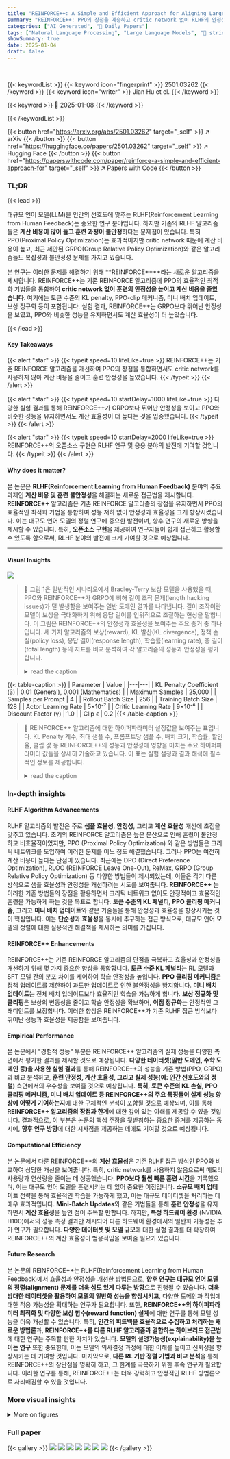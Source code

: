 ```yaml
---
title: "REINFORCE++: A Simple and Efficient Approach for Aligning Large Language Models"
summary: "REINFORCE++: PPO의 장점을 계승하고 critic network 없이 RLHF의 안정성과 효율성을 높인 간편한 알고리즘"
categories: ["AI Generated", "🤗 Daily Papers"]
tags: ["Natural Language Processing", "Large Language Models", "🏢 string",]
showSummary: true
date: 2025-01-04
draft: false
---
```


<br>

{{< keywordList >}}
{{< keyword icon="fingerprint" >}} 2501.03262 {{< /keyword >}}
{{< keyword icon="writer" >}} Jian Hu et el. {{< /keyword >}}
 
{{< keyword >}} 🤗 2025-01-08 {{< /keyword >}}
 
{{< /keywordList >}}

{{< button href="https://arxiv.org/abs/2501.03262" target="_self" >}}
↗ arXiv
{{< /button >}}
{{< button href="https://huggingface.co/papers/2501.03262" target="_self" >}}
↗ Hugging Face
{{< /button >}}
{{< button href="https://paperswithcode.com/paper/reinforce-a-simple-and-efficient-approach-for" target="_self" >}}
↗ Papers with Code
{{< /button >}}




### TL;DR


{{< lead >}}

대규모 언어 모델(LLM)을 인간의 선호도에 맞추는 RLHF(Reinforcement Learning from Human Feedback)는 중요한 연구 분야입니다.  하지만 기존의 RLHF 알고리즘들은 **계산 비용이 많이 들고 훈련 과정이 불안정**하다는 문제점이 있습니다. 특히 PPO(Proximal Policy Optimization)는 효과적이지만 critic network 때문에 계산 비용이 높고, 최근 제안된 GRPO(Group Relative Policy Optimization)와 같은 알고리즘들도 복잡성과 불안정성 문제를 가지고 있습니다.

본 연구는 이러한 문제를 해결하기 위해 **REINFORCE++**라는 새로운 알고리즘을 제시합니다. REINFORCE++는 기존 REINFORCE 알고리즘에 PPO의 효율적인 최적화 기법들을 통합하여 **critic network 없이**  **훈련의 안정성을 높이고 계산 비용을 줄였습니다**.  여기에는 토큰 수준의 KL penalty, PPO-clip 메커니즘, 미니 배치 업데이트, 보상 정규화 등이 포함됩니다.  실험 결과, REINFORCE++는 GRPO보다 뛰어난 안정성을 보였고, PPO와 비슷한 성능을 유지하면서도 계산 효율성이 더 높았습니다.

{{< /lead >}}


#### Key Takeaways

{{< alert "star" >}}
{{< typeit speed=10 lifeLike=true >}} REINFORCE++는 기존 REINFORCE 알고리즘을 개선하여 PPO의 장점을 통합하면서도 critic network를 사용하지 않아 계산 비용을 줄이고 훈련 안정성을 높였습니다. {{< /typeit >}}
{{< /alert >}}

{{< alert "star" >}}
{{< typeit speed=10 startDelay=1000 lifeLike=true >}} 다양한 실험 결과를 통해 REINFORCE++가 GRPO보다 뛰어난 안정성을 보이고 PPO와 비슷한 성능을 유지하면서도 계산 효율성이 더 높다는 것을 입증했습니다. {{< /typeit >}}
{{< /alert >}}

{{< alert "star" >}}
{{< typeit speed=10 startDelay=2000 lifeLike=true >}} REINFORCE++의 오픈소스 구현은 RLHF 연구 및 응용 분야의 발전에 기여할 것입니다. {{< /typeit >}}
{{< /alert >}}

#### Why does it matter?
본 논문은 **RLHF(Reinforcement Learning from Human Feedback)** 분야의 주요 과제인 **계산 비용 및 훈련 불안정성**을 해결하는 새로운 접근법을 제시합니다.  **REINFORCE++** 알고리즘은 기존 REINFORCE 알고리즘의 장점을 유지하면서 PPO의 효율적인 최적화 기법을 통합하여 성능 저하 없이 안정성과 효율성을 크게 향상시켰습니다.  이는 대규모 언어 모델의 정렬 연구에 중요한 발전이며, 향후 연구의 새로운 방향을 제시할 수 있습니다. 특히, **오픈소스 구현**을 제공하여 연구자들이 쉽게 접근하고 활용할 수 있도록 함으로써,  RLHF 분야의 발전에 크게 기여할 것으로 예상됩니다.

------
#### Visual Insights



![](https://arxiv.org/html/2501.03262/extracted/6110288/imgs/llama3.png)

> 🔼 그림 1은 일반적인 시나리오에서 Bradley-Terry 보상 모델을 사용했을 때, PPO와 REINFORCE++가 GRPO에 비해 길이 조작 문제(length hacking issues)가 덜 발생함을 보여주는 일반 도메인 결과를 나타냅니다.  길이 조작이란 모델이 보상을 극대화하기 위해 응답 길이를 인위적으로 조절하는 현상을 말합니다. 이 그림은 REINFORCE++의 안정성과 효율성을 보여주는 주요 증거 중 하나입니다.  세 가지 알고리즘의 보상(reward), KL 발산(KL divergence), 정책 손실(policy loss), 응답 길이(response length), 학습률(learning rate), 총 길이(total length) 등의 지표를 비교 분석하여 각 알고리즘의 성능과 안정성을 평가합니다.
> <details>
> <summary>read the caption</summary>
> Figure 1: General domain results show that PPO and REINFORCE++ have smaller length hacking issues compared to GRPO in general scenarios with Bradley-Terry Reward Models.
> </details>





{{< table-caption >}}
| Parameter | Value |
|---|---| 
| KL Penalty Coefficient (β) | 0.01 (General), 0.001 (Mathematics) |
| Maximum Samples | 25,000 |
| Samples per Prompt | 4 |
| Rollout Batch Size | 256 |
| Training Batch Size | 128 |
| Actor Learning Rate | 5×10⁻⁷ |
| Critic Learning Rate | 9×10⁻⁶ |
| Discount Factor (γ) | 1.0 |
| Clip ϵ | 0.2 |{{< /table-caption >}}

> 🔼 REINFORCE++ 알고리즘에 대한 하이퍼파라미터 설정값을 보여주는 표입니다.  KL Penalty 계수, 최대 샘플 수, 프롬프트당 샘플 수, 배치 크기, 학습률, 할인율, 클립 값 등 REINFORCE++의 성능과 안정성에 영향을 미치는 주요 하이퍼파라미터 값들을 상세히 기술하고 있습니다.  이 표는 실험 설정과 결과 해석에 필수적인 정보를 제공합니다.
> <details>
> <summary>read the caption</summary>
> Table 1: Hyper-Parameter Configuration for REINFORCE++
> </details>





### In-depth insights


#### RLHF Algorithm Advancements
RLHF 알고리즘의 발전은 주로 **샘플 효율성**, **안정성**, 그리고 **계산 효율성** 개선에 초점을 맞추고 있습니다. 초기의 REINFORCE 알고리즘은 높은 분산으로 인해 훈련이 불안정하고 비효율적이었지만, PPO (Proximal Policy Optimization) 와 같은 방법들은 크리틱 네트워크를 도입하여 이러한 문제를 어느 정도 해결했습니다. 그러나 PPO는 여전히 계산 비용이 높다는 단점이 있습니다. 최근에는 DPO (Direct Preference Optimization), RLOO (REINFORCE Leave One-Out), ReMax, GRPO (Group Relative Policy Optimization) 등 다양한 방법들이 제시되었는데, 이들은 각기 다른 방식으로 샘플 효율성과 안정성을 개선하려는 시도를 보여줍니다. **REINFORCE++** 는 이러한 기존 방법들의 장점을 활용하면서 크리틱 네트워크 없이도 안정적이고 효율적인 훈련을 가능하게 하는 것을 목표로 합니다.  **토큰 수준의 KL 페널티**, **PPO 클리핑 메커니즘**, 그리고 **미니 배치 업데이트**와 같은 기술들을 통해 안정성과 효율성을 향상시키는 것이 핵심입니다.  이는 **단순성**과 **효율성**을 동시에 추구하는 접근 방식으로,  대규모 언어 모델의 정렬에 대한 실용적인 해결책을 제시하는 의미를 가집니다.

#### REINFORCE++ Enhancements
REINFORCE++는 기존 REINFORCE 알고리즘의 단점을 극복하고 효율성과 안정성을 개선하기 위해 몇 가지 중요한 향상을 통합합니다. **토큰 수준 KL 페널티**는 RL 모델과 SFT 모델 간의 분포 차이를 제어하여 학습 안정성을 높입니다. **PPO 클리핑 메커니즘**은 정책 업데이트를 제한하여 과도한 업데이트로 인한 불안정성을 방지합니다. **미니 배치 업데이트**는 전체 배치 업데이트보다 효율적인 학습을 가능하게 합니다.  **보상 정규화 및 클리핑**은 보상의 변동성을 줄이고 학습 안정성을 확보하며, **이점 정규화**는 안정적인 그래디언트를 보장합니다. 이러한 향상은 REINFORCE++가 기존 RLHF 접근 방식보다 뛰어난 성능과 효율성을 제공함을 보여줍니다.

#### Empirical Performance
본 논문에서 "경험적 성능" 부분은 REINFORCE++ 알고리즘의 실제 성능을 다양한 측면에서 평가한 결과를 제시할 것으로 예상됩니다. **다양한 데이터셋(일반 도메인, 수학 도메인 등)을 사용한 실험 결과**를 통해 REINFORCE++의 성능을 기존 방법(PPO, GRPO)과 비교 분석하고, **훈련 안정성, 계산 효율성, 그리고 실제 성능(예: 인간 선호도와의 정렬)** 측면에서의 우수성을 보여줄 것으로 예상됩니다.  **특히, 토큰 수준의 KL 손실, PPO 클리핑 메커니즘, 미니 배치 업데이트 등 REINFORCE++의 주요 특징들이 실제 성능 향상에 어떻게 기여하는지**에 대한 구체적인 분석이 포함될 것으로 예상되며, 이를 통해 **REINFORCE++ 알고리즘의 장점과 한계**에 대한 깊이 있는 이해를 제공할 수 있을 것입니다.  결과적으로, 이 부분은 논문의 핵심 주장을 뒷받침하는 중요한 증거를 제공하는 동시에,  **향후 연구 방향**에 대한 시사점을 제공하는 데에도 기여할 것으로 예상됩니다.

#### Computational Efficiency
본 논문에서 다룬 REINFORCE++의 **계산 효율성**은 기존 RLHF 접근 방식인 PPO와 비교하여 상당한 개선을 보여줍니다. 특히, critic network를 사용하지 않음으로써 메모리 사용량과 연산량을 줄이는 데 성공했습니다.  **PPO보다 훨씬 빠른 훈련 시간**을 기록했으며, 이는 대규모 언어 모델을 훈련시키는 데 있어 중요한 이점입니다.  **소규모 배치 업데이트** 전략을 통해 효율적인 학습을 가능하게 했고, 이는 대규모 데이터셋을 처리하는 데 매우 효과적입니다.  **Mini-Batch Updates**와 같은 기법들을 통해 **훈련 안정성**을 유지하면서 **계산 효율성**을 높인 점이 주목할 만합니다. 하지만,  **특정 하드웨어 환경** (NVIDIA H100)에서의 성능 측정 결과만 제시되어 다른 하드웨어 환경에서의 일반화 가능성은 추가 연구가 필요합니다.  **다양한 데이터셋 및 모델 규모**에 대한 실험 결과를 더 확장하여  REINFORCE++의 계산 효율성이 범용적임을 보여줄 필요가 있습니다.

#### Future Research
본 논문의 REINFORCE++는 RLHF(Reinforcement Learning from Human Feedback)에서 효율성과 안정성을 개선한 방법론으로, **향후 연구는 대규모 언어 모델의 정렬(alignment) 문제를 더욱 심도 있게 다루는 방향**으로 진행될 수 있습니다.  **더욱 방대한 데이터셋을 활용하여 모델의 일반화 성능을 향상시키고**, 다양한 도메인과 작업에 대한 적용 가능성을 확대하는 연구가 필요합니다. 또한, **REINFORCE++의 하이퍼파라미터 최적화 및 다양한 보상 함수(reward function) 설계**에 대한 연구를 통해 모델 성능을 더욱 개선할 수 있습니다. 특히, **인간의 피드백을 효율적으로 수집하고 처리하는 새로운 방법론**과, **REINFORCE++를 다른 RLHF 알고리즘과 결합하는 하이브리드 접근법**에 대한 연구는 주목할 만한 가치가 있습니다.  **모델의 설명가능성(explainability)을 높이는 연구** 또한 중요한데, 이는 모델의 의사결정 과정에 대한 이해를 높이고 신뢰성을 향상시키는 데 기여할 것입니다. 마지막으로, **다른 RL 기반 정렬 기법과 비교 분석**을 통해 REINFORCE++의 장단점을 명확히 하고, 그 한계를 극복하기 위한 후속 연구가 필요합니다. 이러한 연구를 통해, REINFORCE++는 더욱 강력하고 안정적인 RLHF 방법론으로 자리매김할 수 있을 것입니다.


### More visual insights

<details>
<summary>More on figures
</summary>


![](https://arxiv.org/html/2501.03262/extracted/6110288/imgs/rule.jpg)

> 🔼 그림 2는 규칙 기반 보상을 사용하는 수학적 시나리오에서 REINFORCE++와 GRPO(그룹 정규화)의 성능을 비교한 결과를 보여줍니다. 두 알고리즘 모두 유사한 성능을 보임을 알 수 있습니다.  이를 통해 REINFORCE++가 규칙 기반 보상 시나리오에서도 효과적임을 시사합니다.
> <details>
> <summary>read the caption</summary>
> Figure 2: Mathematical scenario 1 shows that comparable results between REINFORCE++ and GRPO(Group Norm) under rule-based rewards.
> </details>



![](https://arxiv.org/html/2501.03262/extracted/6110288/imgs/math.jpg)

> 🔼 그림 3은 수학적 시나리오 2에 대한 결과를 보여줍니다. 동일한 단위 KL 소모량에서 REINFORCE++와 RLOO는 GRPO(Group Norm)에 비해 더 큰 보상 증가를 달성함을 보여줍니다. 이는 REINFORCE++와 RLOO가 GRPO보다 학습 안정성이 더 뛰어나고 효율적임을 시사합니다.  두 알고리즘 모두 KL divergence를 효과적으로 관리하면서 보상을 극대화하는 데 성공했음을 의미합니다. 이러한 결과는 REINFORCE++와 RLOO가 복잡한 수학적 문제 해결에 더 적합하다는 것을 시사합니다.
> <details>
> <summary>read the caption</summary>
> Figure 3: Mathematical scenario 2 results show that, under the same unit KL consumption, REINFORCE++ and RLOO achieve a greater reward increase compared to GRPO (Group Norm).
> </details>



</details>






### Full paper

{{< gallery >}}
<img src="paper_images/1.png" class="grid-w50 md:grid-w33 xl:grid-w25" />
<img src="paper_images/2.png" class="grid-w50 md:grid-w33 xl:grid-w25" />
<img src="paper_images/3.png" class="grid-w50 md:grid-w33 xl:grid-w25" />
<img src="paper_images/4.png" class="grid-w50 md:grid-w33 xl:grid-w25" />
<img src="paper_images/5.png" class="grid-w50 md:grid-w33 xl:grid-w25" />
<img src="paper_images/6.png" class="grid-w50 md:grid-w33 xl:grid-w25" />
<img src="paper_images/7.png" class="grid-w50 md:grid-w33 xl:grid-w25" />
{{< /gallery >}}